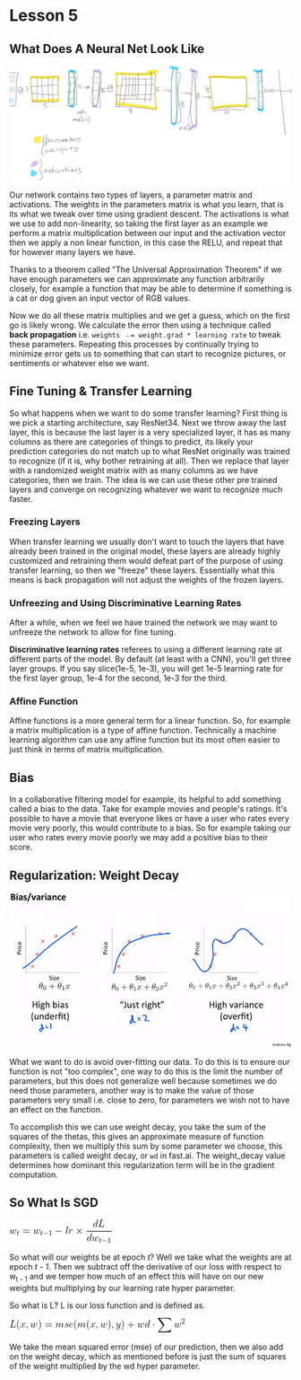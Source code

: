# Lesson 5

## What Does A Neural Net Look Like

<img src = "images/18.png">

Our network contains two types of layers, a parameter matrix and activations. The weights in the parameters matrix is what you learn, that is its what we tweak over time using gradient descent. The activations is what we use to add non-linearity, so taking the first layer as an example we perform a matrix multiplication between our input and the activation vector then we apply a non linear function, in this case the RELU, and repeat that for however many layers we have.

Thanks to a theorem called "The Universal Approximation Theorem" if we have enough parameters we can approximate any function arbitrarily closely, for example a function that may be able to determine if something is a cat or dog given an input vector of RGB values.

Now we do all these matrix multiplies and we get a guess, which on the first go is likely wrong. We calculate the error then using a technique called **back propagation** i.e. `weights ﹣= weight.grad * learning rate` to tweak these parameters. Repeating this processes by continually trying to minimize error gets us to something that can start to recognize pictures, or sentiments or whatever else we want.

## Fine Tuning & Transfer Learning

So what happens when we want to do some transfer learning? First thing is we pick a starting architecture, say ResNet34. Next we throw away the last layer, this is because the last layer is a very specialized layer, it has as many columns as there are categories of things to predict, its likely your prediction categories do not match up to what ResNet originally was trained to recognize (if it is, why bother retraining at all). Then we replace that layer with a randomized weight matrix with as many columns as we have categories, then we train. The idea is we can use these other pre trained layers and converge on recognizing whatever we want to recognize much faster.

### Freezing Layers

When transfer learning we usually don't want to touch the layers that have already been trained in the original model, these layers are already highly customized and retraining them would defeat part of the purpose of using transfer learning, so then we "freeze" these layers. Essentially what this means is back propagation will not adjust the weights of the frozen layers.

### Unfreezing and Using Discriminative Learning Rates

After a while, when we feel we have trained the network we may want to unfreeze the network to allow for fine tuning.

**Discriminative learning rates** referees to using a different learning rate at different parts of the model. By default (at least with a CNN), you'll get three layer groups. If you say slice(1e-5, 1e-3), you will get 1e-5 learning rate for the first layer group, 1e-4 for the second, 1e-3 for the third.

### Affine Function

Affine functions is a more general term for a linear function. So, for example a matrix multiplication is a type of affine function. Technically a machine learning algorithm can use any affine function but its most often easier to just think in terms of matrix multiplication.

## Bias

In a collaborative filtering model for example, its helpful to add something called a bias to the data. Take for example movies and people's ratings. It's possible to have a movie that everyone likes or have a user who rates every movie very poorly, this would contribute to a bias. So for example taking our user who rates every movie poorly we may add a positive bias to their score.

## Regularization: Weight Decay

<img src="images/1.png">

What we want to do is avoid over-fitting our data. To do this is to ensure our function is not "too complex", one way to do this is the limit the number of parameters, but this does not generalize well because sometimes we do need those parameters, another way is to make the value of those parameters very small i.e. close to zero, for parameters we wish not to have an effect on the function.

To accomplish this we can use weight decay, you take the sum of the squares of the thetas, this gives an approximate measure of function complexity, then we multiply this sum by some parameter we choose, this parameters is called weight decay, or `wd` in fast.ai. The weight_decay value determines how dominant this regularization term will be in the gradient computation.

## So What Is SGD

<img src="images/sgd.gif" style="background-color:white">

So what will our weights be at epoch *t*? Well we take what the weights are at epoch *t - 1*. Then we subtract off the derivative of our loss with respect to w<sub>t - 1</sub> and we temper how much of an effect this will have on our new weights but multiplying by our learning rate hyper parameter.

So what is L? L is our loss function and is defined as.

<img src="images/lf.gif" style="background-color:white">

We take the mean squared error (mse) of our prediction, then we also add on the weight decay, which as mentioned before is just the sum of squares of the weight multiplied by the wd hyper parameter.
